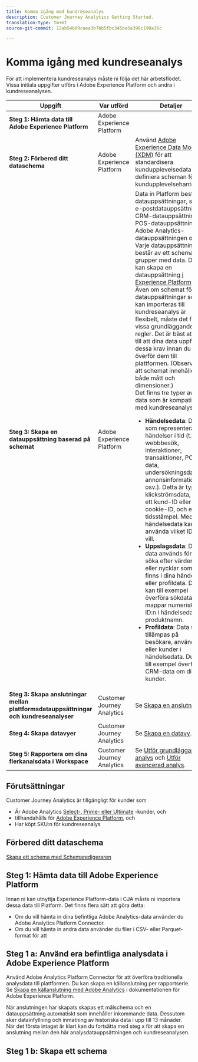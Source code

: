 ```yaml
---
title: Komma igång med kundreseanalys
description: Customer Journey Analytics Getting Started.
translation-type: tm+mt
source-git-commit: 12ab54b09caea3b7bb5fbc345ba5e396c198a36c

---
```



# Komma igång med kundreseanalys

För att implementera kundreseanalys måste ni följa det här arbetsflödet. Vissa initiala uppgifter utförs i Adobe Experience Platform och andra i kundreseanalysen.

| Uppgift | Var utförd | Detaljer |
|---|---|---|
| **Steg 1: Hämta data till Adobe Experience Platform** | Adobe Experience Platform |  |
| **Steg 2: Förbered ditt dataschema** | Adobe Experience Platform | Använd [Adobe Experience Data Model (XDM)](https://www.adobe.io/apis/experienceplatform/home/xdm.html) för att standardisera kundupplevelsedata och definiera scheman för kundupplevelsehantering. |
| **Steg 3: Skapa en datauppsättning baserad på schemat** | Adobe Experience Platform | Data in Platform består av datauppsättningar, som e-postdatauppsättningar, CRM-datauppsättningar, POS-datauppsättningar, Adobe Analytics-datauppsättningen osv. Varje datauppsättning består av ett schema och grupper med data. Du kan skapa en datauppsättning [i Experience Platform](https://www.adobe.io/apis/experienceplatform/home/tutorials/alltutorials.html#!api-specification/markdown/narrative/tutorials/creating_a_dataset_tutorial/creating_a_dataset_tutorial.md).<br>Även om schemat för datauppsättningar som kan importeras till kundreseanalys är flexibelt, måste det följa vissa grundläggande regler. Det är bäst att se till att dina data uppfyller dessa krav innan du överför dem till plattformen. (Observera att schemat innehåller både mått och dimensioner.)<br>Det finns tre typer av data som är kompatibla med kundreseanalys:<ul><li>**Händelsedata**: Data som representerar händelser i tid (t.ex. webbbesök, interaktioner, transaktioner, POS-data, undersökningsdata, annonsinformation osv.). Detta är typiska klickströmsdata, med ett kund-ID eller ett cookie-ID, och en tidsstämpel. Med händelsedata kan du använda vilket ID du vill.</li><li>**Uppslagsdata**: Dessa data används för att söka efter värden eller nycklar som finns i dina händelse- eller profildata. Du kan till exempel överföra sökdata som mappar numeriska ID:n i händelsedata till produktnamn.</li><li>**Profildata**: Data som tillämpas på besökare, användare eller kunder i händelsedata. Du kan till exempel överföra CRM-data om dina kunder.</li></ul> |
| **Steg 3: Skapa anslutningar mellan plattformsdatauppsättningar och kundreseanalyser** | Customer Journey Analytics | Se [Skapa en anslutning](/help/connections/create-connection.md). |
| **Steg 4: Skapa datavyer** | Customer Journey Analytics | Se [Skapa en datavy](/help/data-views/create-dataview.md). |
| **Steg 5: Rapportera om dina flerkanalsdata i Workspace** | Customer Journey Analytics | Se [Utför grundläggande analys](/help/projects/perform-basic-analysis.md) och [Utför avancerad analys](/help/projects/perform-adv-analysis.md). |

## Förutsättningar

Customer Journey Analytics är tillgängligt för kunder som

* Är Adobe Analytics [Select-, Prime- eller Ultimate](https://www.adobe.com/analytics/compare-adobe-analytics-packages.html) -kunder, och
* tillhandahålls för [Adobe Experience Platform](https://www.adobe.com/experience-platform.html), och
* Har köpt SKU:n för kundreseanalys

## Förbered ditt dataschema

[Skapa ett schema med Schemaredigeraren](https://www.adobe.io/apis/experienceplatform/home/tutorials/alltutorials.html#!api-specification/markdown/narrative/tutorials/schema_editor_tutorial/schema_editor_tutorial.md)

## Steg 1: Hämta data till Adobe Experience Platform

Innan ni kan utnyttja Experience Platform-data i CJA måste ni importera dessa data till Platform. Det finns flera sätt att göra detta:

* Om du vill hämta in dina befintliga Adobe Analytics-data använder du Adobe Analytics Platform Connector.
* Om du vill hämta in andra data använder du filer i CSV- eller Parquet-format för att


## Steg 1 a: Använd era befintliga analysdata i Adobe Experience Platform

Använd Adobe Analytics Platform Connector för att överföra traditionella analysdata till plattformen. Du kan skapa en källanslutning per rapportserie. Se [Skapa en källanslutning med Adobe Analytics](https://www.adobe.io/apis/experienceplatform/home/tutorials/alltutorials.html#!api-specification/markdown/narrative/tutorials/sources_tutorial/adobe-analytics-ui-tutorial.md) i dokumentationen för Adobe Experience Platform.

När anslutningen har skapats skapas ett målschema och en datauppsättning automatiskt som innehåller inkommande data. Dessutom sker datainfyllning och inmatning av historiska data i upp till 13 månader. När det första intaget är klart kan du fortsätta med steg x för att skapa en anslutning mellan den här analysdatauppsättningen och kundreseanalysen.

## Steg 1 b: Skapa ett schema





